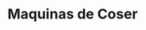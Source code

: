 ---
title: "Maquinas de Coser"
url: /ciudad-autonoma-de-buenos-aires/maquinas-de-coser/
shop: Nähzubehör
---